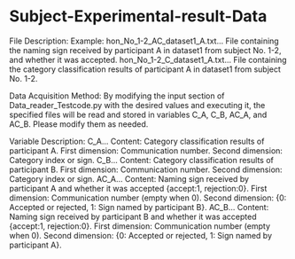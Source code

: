 # Subject-Experimental-result-Data


File Description:
Example:
hon_No_1-2_AC_dataset1_A.txt... File containing the naming sign received by participant A in dataset1 from subject No. 1-2, and whether it was accepted.
hon_No_1-2_C_dataset1_A.txt... File containing the category classification results of participant A in dataset1 from subject No. 1-2.

Data Acquisition Method:
By modifying the input section of Data_reader_Testcode.py with the desired values and executing it, the specified files will be read and stored in variables C_A, C_B, AC_A, and AC_B. Please modify them as needed.

Variable Description:
C_A... Content: Category classification results of participant A. First dimension: Communication number. Second dimension: Category index or sign.
C_B... Content: Category classification results of participant B. First dimension: Communication number. Second dimension: Category index or sign.
AC_A... Content: Naming sign received by participant A and whether it was accepted {accept:1, rejection:0}. First dimension: Communication number (empty when 0). Second dimension: {0: Accepted or rejected, 1: Sign named by participant B}.
AC_B... Content: Naming sign received by participant B and whether it was accepted {accept:1, rejection:0}. First dimension: Communication number (empty when 0). Second dimension: {0: Accepted or rejected, 1: Sign named by participant A}.
